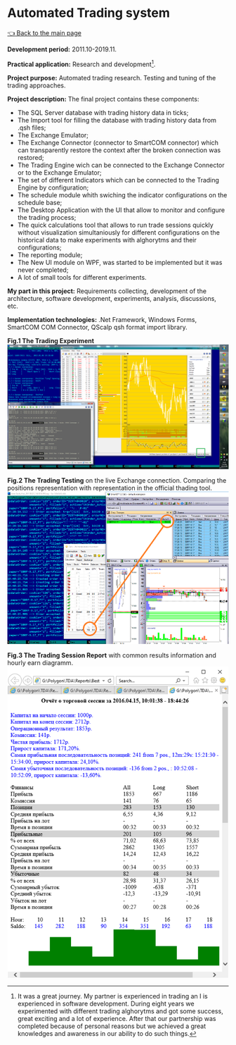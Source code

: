 # Automated Trading system

[:point_left: Back to the main page](../../README.md)

**Development period:** 2011.10-2019.11.

**Practical application:** Research and development[^1].

**Project purpose:** Automated trading research. Testing and tuning of the trading approaches.


**Project description:** 
The final project contains these components:
- The SQL Server database with trading history data in ticks;
- The Import tool for filling the database with trading history data from .qsh files;
- The Exchange Emulator;
- The Exchange Connector (connector to SmartCOM connector) which can transparently restore the context after the broken connection was restored;
- The Trading Engine wich can be connected to the Exchange Connector or to the Exchange Emulator;
- The set of different Indicators which can be connected to the Trading Engine by configuration;
- The schedule module whith swiching the indicator configurations on the schedule base;
- The Desktop Application with the UI that allow to monitor and configure the trading process;
- The quick calculations tool that allows to run trade sessions quickly without visualization simultaniously for different configurations on the historical data to make experiments with alghorytms and their configurations;
- The reporting module;
- The New UI module on WPF, was started to be  implemented but it was never completed;
- A lot of small tools for different experiments.

**My part in this project:** Requirements collecting, development of the architecture, software development, experiments, analysis, discussions, etc.

**Implementation technologies:** .Net Framework, Windows Forms, SmartCOM COM Connector, QScalp qsh format import library.

**Fig.1 The Trading Experiment**
![The Duplicator list](Images/Fig_01_Experiment.png)


**Fig.2 The Trading Testing** on the live Exchange connection. Comparing the positions representation with representation in the official thading tool.
![The Duplicator list](Images/Fig_02_Testing.png)


**Fig.3 The Trading Session Report** with common results information and hourly earn diagramm.
![Order Events lists](Images/Fig_03_Report.png)

[^1]: It was a great journey. My partner is experienced in trading an I is experienced in software development.  During eight years we experimented with different trading alghorytms and got some success, great exciting and a lot of experience. After that our partnership was completed because of personal reasons but we achieved a great knowledges and awareness in our ability to do such things.
